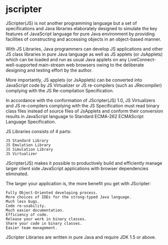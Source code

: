 # jscripter
JScripter(JS) is not another programming language but a set of specifications and Java libraries elaborately designed to simulate the key features of JavaScript language for pure Java environment by providing facilities of constructing and accessing objects in an object-based manner.

With JS Libraries, Java programmers can develop JS applications and other JS class libraries in pure Java language as well as JS applets (or JsApplets) which can be loaded and run as usual Java applets on any LiveConnect-well-supported main-stream web browsers owing to the deliberate designing and testing effort by the author.

More importantly, JS applets (or JsApplets) can be converted into JavaScript code by JS Virtualizer or JS re-compilers (such as JRecompiler) complying with the JS Re-compilation Specification.

In accordance with the conformation of JScripter(JS) 1.0, JS Virtualizers and JS re-compilers complying with the JS Specification must read binary class files instead of source files of JsApplets and conform their conversion results in JavaScript language to Standard ECMA-262 ECMAScript Language Specification.

JS Libraries consists of 4 parts:

    JS Standard Library
    JS Emulation Library
    JS Simulation Library
    JS Virtualizer

JScripter(JS) makes it possible to productively build and efficiently manage larger client side JavaScript applications with browser dependencies eliminated.

The larger your application is, the more benefit you get with JScripter:

    Fully Object-Oriented developing process.
    More choices of IDEs for the strong-typed Java language.
    Much less bugs.
    Code re-usability.
    Much easier documentation.
    Efficiency of code.
    Release your work in binary classes.
    Share your code in binary classes.
    Easier team management.

JScripter Libraries are written in pure Java and require JDK 1.5 or above.
